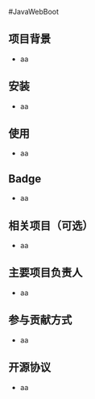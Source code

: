 #JavaWebBoot
## 项目背景
- aa
## 安装
- aa
## 使用
- aa
## Badge
- aa
## 相关项目（可选）
- aa
## 主要项目负责人
- aa
## 参与贡献方式
- aa
## 开源协议
- aa

